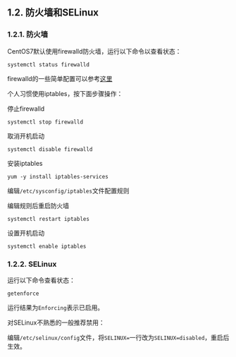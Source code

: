 ## 1.2. 防火墙和SELinux

### 1.2.1. 防火墙

CentOS7默认使用firewalld防火墙，运行以下命令以查看状态：

`systemctl status firewalld`

firewalld的一些简单配置可以参考[这里](https://www.server-world.info/en/note?os=CentOS_7&p=firewalld)

个人习惯使用iptables，按下面步骤操作：

停止firewalld

`systemctl stop firewalld`

取消开机启动

`systemctl disable firewalld`

安装iptables

`yum -y install iptables-services`

编辑`/etc/sysconfig/iptables`文件配置规则

编辑规则后重启防火墙

`systemctl restart iptables`

设置开机启动

`systemctl enable iptables`

### 1.2.2. SELinux

运行以下命令查看状态：

`getenforce`

运行结果为`Enforcing`表示已启用。

对SELinux不熟悉的一般推荐禁用：

编辑`/etc/selinux/config`文件，将`SELINUX=`一行改为`SELINUX=disabled`，重启后生效。
